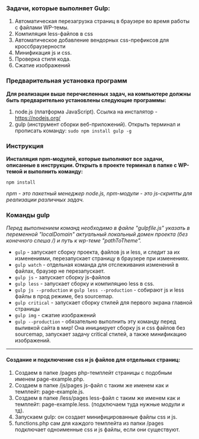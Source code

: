 ### Задачи, которые выполняет Gulp:
1. Автоматическая перезагрузка страниц в браузере во время работы с файлами WP-темы.
2. Компиляция less-файлов в css
3. Автоматическое добавление вендорных css-префиксов для кроссбраузерности
4. Минификация js и css.
5. Проверка стиля кода.
6. Сжатие изображений

### Предварительная установка программ
**Для реализации выше перечисленных задач, на компьютере должны быть предварительно установлены следующие программы:**

1. node.js (платформа JavaScript). Ссылка на инсталятор - https://nodejs.org/
2. gulp (инструмент сборки веб-приложений). Открыть терминал и прописать команду:
`sudo npm install gulp -g`

### Инструкция
**Инсталяция npm-модулей, которые выполняют все задачи, описанные в инструкции. Открыть в проекте терминал в папке с WP-темой и выполнить команду:**

`npm install`

*npm - это пакетный менеджер node.js, npm-модули - это js-скрипты для реализации различных задач.*


### Команды gulp
*Перед выполнением команд необходимо в файле "gulpfile.js" указать в переменной "localDomain" актуальный локальный домен проекта (без конечного слеша /) и путь к wp-теме "pathToTheme".*

* `gulp` - запускает сборку проекта, файлов js и less, и следит за их изменениями, перезапускает страницу в браузере при изменениях.
* `gulp watch` - отдельная команда для отслеживания изменений в файлах, браузер не перезапускает. 
* `gulp js` - запускает сборку js-файлов
* `gulp less` - запускает сборку и компиляцию less в css.
* `gulp js --production` и `gulp less --production` - собирают js и less файлы в прод режиме, без sourcemap. 
* `gulp critical` - запускает сборку стилей для первого экрана главной страницы
* `gulp img` - сжатие изображений
* `gulp --production` - обязательно выполнить эту команду перед выливкой сайта в мир! Она инициирует сборку js и css файлов без sourcemap, запускает задачу critical стилей, а также минификацию изображений.

***

#### Создание и подключение css и js файлов для отдельных страниц:
1. Создаем в папке /pages php-темплейт страницы с подобным именем page-example.php.
2. Создаем в папке /js/pages js-файл с таким же именем как и темплейт: page-example.js.
3. Создаем в папке /less/pages less-файл с таким же именем как и темплейт: page-example.less. (подключаем туда нужные модули и тд).
4. Запускаем gulp: он создает минифицированные файлы css и js.
5. functions.php сам для каждого темплейта из папки /pages подключает одноименные css и js файлы, если они существуют.
